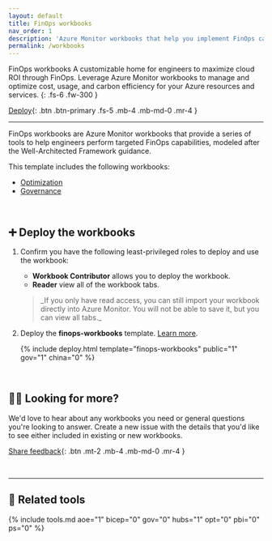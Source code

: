 ```yaml
---
layout: default
title: FinOps workbooks
nav_order: 1
description: 'Azure Monitor workbooks that help you implement FinOps capabilities.'
permalink: /workbooks
---
```


<span class="fs-9 d-block mb-4">FinOps workbooks</span>
A customizable home for engineers to maximize cloud ROI through FinOps. Leverage Azure Monitor workbooks to manage and optimize cost, usage, and carbon efficiency for your Azure resources and services.
{: .fs-6 .fw-300 }

[Deploy](#-deploy-the-workbooks){: .btn .btn-primary .fs-5 .mb-4 .mb-md-0 .mr-4 }
<!--
[Try now](<https://portal.azure.com/#blade/AppInsightsExtension/UsageNotebookBlade/ComponentId/Azure%20Advisor/ConfigurationId/community-Workbooks%2FAzure%20Advisor%2FCost%20Optimization/Type/workbook/WorkbookTemplateName/Cost%20Optimization%20(Preview)>){: .btn .fs-5 .mb-4 .mb-md-0 .mr-4 }
-->

---

FinOps workbooks are Azure Monitor workbooks that provide a series of tools to help engineers perform targeted FinOps capabilities, modeled after the Well-Architected Framework guidance.

This template includes the following workbooks:

- [Optimization](./optimization/README.md)
- [Governance](./governance/README.md)

<br>

## ➕ Deploy the workbooks

1. Confirm you have the following least-privileged roles to deploy and use the workbook:

   - **Workbook Contributor** allows you to deploy the workbook.
   - **Reader** view all of the workbook tabs.

   <blockquote class="tip" markdown="1">
     _If you only have read access, you can still import your workbook directly into Azure Monitor. You will not be able to save it, but you can view all tabs._
   </blockquote>

2. Deploy the **finops-workbooks** template. [Learn more](../../_resources/deploy.md).

   {% include deploy.html template="finops-workbooks" public="1" gov="1" china="0" %}

<br>

## 🙋‍♀️ Looking for more?

We'd love to hear about any workbooks you need or general questions you're looking to answer. Create a new issue with the details that you'd like to see either included in existing or new workbooks.

[Share feedback](https://aka.ms/ftk/idea){: .btn .mt-2 .mb-4 .mb-md-0 .mr-4 }

<br>

---

## 🧰 Related tools

{% include tools.md aoe="1" bicep="0" gov="0" hubs="1" opt="0" pbi="0" ps="0" %}

<br>
